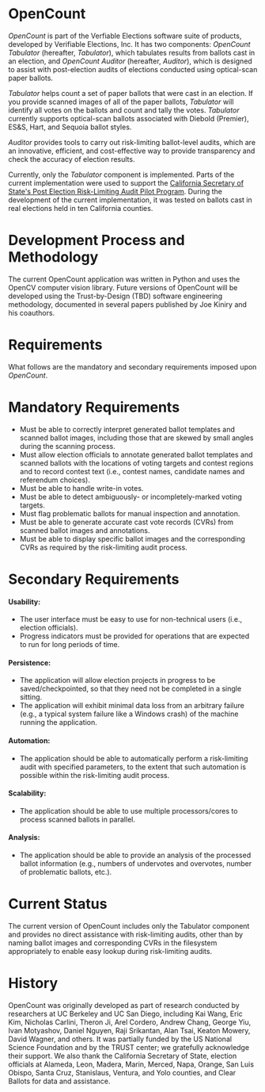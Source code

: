 OpenCount
===

*OpenCount* is part of the Verfiable Elections software suite of
products, developed by Verifiable Elections, Inc. It has two
components: *OpenCount Tabulator* (hereafter,
*Tabulator*), which tabulates results from ballots cast in an election, and *OpenCount Auditor* (hereafter, *Auditor*), which is designed
to assist with post-election audits of elections conducted using
optical-scan paper ballots.

*Tabulator* helps count a set of paper ballots that were cast in an
election. If you provide scanned images of all of the paper ballots,
*Tabulator* will identify all votes on the ballots and count and
tally the votes. *Tabulator* currently supports optical-scan ballots
associated with Diebold (Premier), ES&S, Hart, and Sequoia ballot
styles.

*Auditor* provides tools to carry out risk-limiting ballot-level audits, which are an innovative, efficient, and cost-effective way to provide transparency and check the accuracy of election results.

Currently, only the *Tabulator* component is implemented. Parts of the current implementation were used to support the
[California Secretary of State's Post Election Risk-Limiting Audit Pilot Program](http://www.sos.ca.gov/voting-systems/oversight/risk-limiting-pilot.htm).
During the development of the current implementation, it was tested on ballots cast in real elections held in ten California counties.


Development Process and Methodology
===

The current OpenCount application was written in Python and uses the OpenCV computer vision library. Future versions of OpenCount will be developed using the Trust-by-Design (TBD) software engineering
methodology, documented in several papers published by Joe
Kiniry and his coauthors.

Requirements
===

What follows are the mandatory and secondary requirements imposed
upon *OpenCount*.

Mandatory Requirements
===

* Must be able to correctly interpret generated ballot templates and scanned ballot images, including those that are skewed by small angles during the scanning process.
* Must allow election officials to annotate generated ballot templates and scanned ballots with the locations of voting targets and contest regions and to record contest text (i.e., contest names, candidate names and referendum choices).
* Must be able to handle write-in votes.
* Must be able to detect ambiguously- or incompletely-marked voting targets.
* Must flag problematic ballots for manual inspection and annotation.
* Must be able to generate accurate cast vote records (CVRs) from scanned ballot images and annotations.
* Must be able to display specific ballot images and the corresponding CVRs as required by the risk-limiting audit process.

Secondary Requirements
===

#### Usability:
* The user interface must be easy to use for non-technical users (i.e., election officials).
* Progress indicators must be provided for operations that are expected to run for long periods of time.

#### Persistence:
* The application will allow election projects in progress to be saved/checkpointed, so that they need not be completed in a single sitting.
* The application will exhibit minimal data loss from an arbitrary failure (e.g., a typical system failure like a Windows crash) of the machine running the application.

#### Automation:
* The application should be able to automatically perform a risk-limiting audit with specified parameters, to the extent that such automation is possible within the risk-limiting audit process.

#### Scalability:
* The application should be able to use multiple processors/cores to process scanned ballots in parallel.

#### Analysis:
* The application should be able to provide an analysis of the processed ballot information (e.g., numbers of undervotes and overvotes, number of problematic ballots, etc.).

Current Status
===

The current version of OpenCount includes only the Tabulator component and provides no direct assistance with risk-limiting audits, other than by naming ballot images and corresponding CVRs in the filesystem appropriately to enable easy lookup during risk-limiting audits.


History
===

OpenCount was originally developed as part of research conducted by
researchers at UC Berkeley and UC San Diego, including Kai Wang, Eric
Kim, Nicholas Carlini, Theron Ji, Arel Cordero, Andrew Chang, George
Yiu, Ivan Motyashov, Daniel Nguyen, Raji Srikantan, Alan Tsai, Keaton
Mowery, David Wagner, and others. It was partially funded by the US
National Science Foundation and by the TRUST center; we gratefully
acknowledge their support. We also thank the California Secretary of
State, election officials at Alameda, Leon, Madera, Marin, Merced,
Napa, Orange, San Luis Obispo, Santa Cruz, Stanislaus, Ventura, and
Yolo counties, and Clear Ballots for data and assistance.
